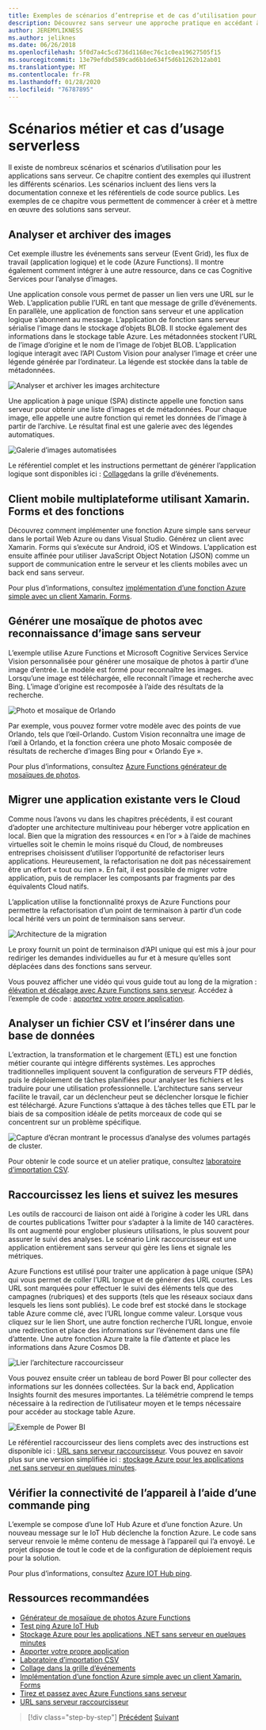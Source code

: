 ```yaml
---
title: Exemples de scénarios d’entreprise et de cas d’utilisation pour les applications sans serveur
description: Découvrez sans serveur une approche pratique en accédant à des exemples qui vont du traitement d’image aux serveurs back-end mobiles et aux pipelines ETL.
author: JEREMYLIKNESS
ms.author: jeliknes
ms.date: 06/26/2018
ms.openlocfilehash: 5f0d7a4c5cd736d1168ec76c1c0ea19627505f15
ms.sourcegitcommit: 13e79efdbd589cad6b1de634f5d6b1262b12ab01
ms.translationtype: MT
ms.contentlocale: fr-FR
ms.lasthandoff: 01/28/2020
ms.locfileid: "76787895"
---
```

# <a name="serverless-business-scenarios-and-use-cases"></a>Scénarios métier et cas d’usage serverless

Il existe de nombreux scénarios et scénarios d’utilisation pour les applications sans serveur. Ce chapitre contient des exemples qui illustrent les différents scénarios. Les scénarios incluent des liens vers la documentation connexe et les référentiels de code source publics. Les exemples de ce chapitre vous permettent de commencer à créer et à mettre en œuvre des solutions sans serveur.

## <a name="analyze-and-archive-images"></a>Analyser et archiver des images

Cet exemple illustre les événements sans serveur (Event Grid), les flux de travail (application logique) et le code (Azure Functions). Il montre également comment intégrer à une autre ressource, dans ce cas Cognitive Services pour l’analyse d’images.

Une application console vous permet de passer un lien vers une URL sur le Web. L’application publie l’URL en tant que message de grille d’événements. En parallèle, une application de fonction sans serveur et une application logique s’abonnent au message. L’application de fonction sans serveur sérialise l’image dans le stockage d’objets BLOB. Il stocke également des informations dans le stockage table Azure. Les métadonnées stockent l’URL de l’image d’origine et le nom de l’image de l’objet BLOB. L’application logique interagit avec l’API Custom Vision pour analyser l’image et créer une légende générée par l’ordinateur. La légende est stockée dans la table de métadonnées.

![Analyser et archiver les images architecture](./media/image-processing-example.png)

Une application à page unique (SPA) distincte appelle une fonction sans serveur pour obtenir une liste d’images et de métadonnées. Pour chaque image, elle appelle une autre fonction qui remet les données de l’image à partir de l’archive. Le résultat final est une galerie avec des légendes automatiques.

![Galerie d’images automatisées](./media/automated-image-gallery.png)

Le référentiel complet et les instructions permettant de générer l’application logique sont disponibles ici : [Collage](https://github.com/JeremyLikness/Event-Grid-Glue)dans la grille d’événements.

## <a name="cross-platform-mobile-client-using-xamarinforms-and-functions"></a>Client mobile multiplateforme utilisant Xamarin. Forms et des fonctions

Découvrez comment implémenter une fonction Azure simple sans serveur dans le portail Web Azure ou dans Visual Studio. Générez un client avec Xamarin. Forms qui s’exécute sur Android, iOS et Windows. L’application est ensuite affinée pour utiliser JavaScript Object Notation (JSON) comme un support de communication entre le serveur et les clients mobiles avec un back end sans serveur.

Pour plus d’informations, consultez [implémentation d’une fonction Azure simple avec un client Xamarin. Forms](https://docs.microsoft.com/samples/azure-samples/functions-xamarin-getting-started/implementing-a-simple-azure-function-with-a-xamarinforms-client/).

## <a name="generate-a-photo-mosaic-with-serverless-image-recognition"></a>Générer une mosaïque de photos avec reconnaissance d’image sans serveur

L’exemple utilise Azure Functions et Microsoft Cognitive Services Service Vision personnalisée pour générer une mosaïque de photos à partir d’une image d’entrée. Le modèle est formé pour reconnaître les images. Lorsqu’une image est téléchargée, elle reconnaît l’image et recherche avec Bing. L’image d’origine est recomposée à l’aide des résultats de la recherche.

![Photo et mosaïque de Orlando](./media/orlando-eye-both.png)

Par exemple, vous pouvez former votre modèle avec des points de vue Orlando, tels que l’œil-Orlando. Custom Vision reconnaîtra une image de l’œil à Orlando, et la fonction créera une photo Mosaic composée de résultats de recherche d’images Bing pour « Orlando Eye ».

Pour plus d’informations, consultez [Azure Functions générateur de mosaïques de photos](https://github.com/Azure-Samples/functions-dotnet-photo-mosaic).

## <a name="migrate-an-existing-application-to-the-cloud"></a>Migrer une application existante vers le Cloud

Comme nous l’avons vu dans les chapitres précédents, il est courant d’adopter une architecture multiniveau pour héberger votre application en local. Bien que la migration des ressources « en l’or » à l’aide de machines virtuelles soit le chemin le moins risqué du Cloud, de nombreuses entreprises choisissent d’utiliser l’opportunité de refactoriser leurs applications. Heureusement, la refactorisation ne doit pas nécessairement être un effort « tout ou rien ». En fait, il est possible de migrer votre application, puis de remplacer les composants par fragments par des équivalents Cloud natifs.

L’application utilise la fonctionnalité proxys de Azure Functions pour permettre la refactorisation d’un point de terminaison à partir d’un code local hérité vers un point de terminaison sans serveur.

![Architecture de la migration](./media/migration-architecture.png)

Le proxy fournit un point de terminaison d’API unique qui est mis à jour pour rediriger les demandes individuelles au fur et à mesure qu’elles sont déplacées dans des fonctions sans serveur.

Vous pouvez afficher une vidéo qui vous guide tout au long de la migration : [élévation et décalage avec Azure Functions sans serveur](https://channel9.msdn.com/Events/Connect/2017/E102). Accédez à l’exemple de code : [apportez votre propre application](https://github.com/JeremyLikness/bring-own-app-connect-17).

## <a name="parse-a-csv-file-and-insert-into-a-database"></a>Analyser un fichier CSV et l’insérer dans une base de données

L’extraction, la transformation et le chargement (ETL) est une fonction métier courante qui intègre différents systèmes. Les approches traditionnelles impliquent souvent la configuration de serveurs FTP dédiés, puis le déploiement de tâches planifiées pour analyser les fichiers et les traduire pour une utilisation professionnelle. L’architecture sans serveur facilite le travail, car un déclencheur peut se déclencher lorsque le fichier est téléchargé. Azure Functions s’attaque à des tâches telles que ETL par le biais de sa composition idéale de petits morceaux de code qui se concentrent sur un problème spécifique.

![Capture d’écran montrant le processus d’analyse des volumes partagés de cluster.](./media/serverless-business-scenarios/csv-parse-database-import.png)

Pour obtenir le code source et un atelier pratique, consultez [laboratoire d’importation CSV](https://github.com/JeremyLikness/azure-fn-file-process-hol).

## <a name="shorten-links-and-track-metrics"></a>Raccourcissez les liens et suivez les mesures

Les outils de raccourci de liaison ont aidé à l’origine à coder les URL dans de courtes publications Twitter pour s’adapter à la limite de 140 caractères. Ils ont augmenté pour englober plusieurs utilisations, le plus souvent pour assurer le suivi des analyses. Le scénario Link raccourcisseur est une application entièrement sans serveur qui gère les liens et signale les métriques.

Azure Functions est utilisé pour traiter une application à page unique (SPA) qui vous permet de coller l’URL longue et de générer des URL courtes. Les URL sont marquées pour effectuer le suivi des éléments tels que des campagnes (rubriques) et des supports (tels que les réseaux sociaux dans lesquels les liens sont publiés). Le code bref est stocké dans le stockage table Azure comme clé, avec l’URL longue comme valeur. Lorsque vous cliquez sur le lien Short, une autre fonction recherche l’URL longue, envoie une redirection et place des informations sur l’événement dans une file d’attente. Une autre fonction Azure traite la file d’attente et place les informations dans Azure Cosmos DB.

![Lier l’architecture raccourcisseur](./media/link-shortener-architecture.png)

Vous pouvez ensuite créer un tableau de bord Power BI pour collecter des informations sur les données collectées. Sur la back end, Application Insights fournit des mesures importantes. La télémétrie comprend le temps nécessaire à la redirection de l’utilisateur moyen et le temps nécessaire pour accéder au stockage table Azure.

![Exemple de Power BI](./media/power-bi-example.png)

Le référentiel raccourcisseur des liens complets avec des instructions est disponible ici : [URL sans serveur raccourcisseur](https://github.com/jeremylikness/serverless-url-shortener). Vous pouvez en savoir plus sur une version simplifiée ici : [stockage Azure pour les applications .net sans serveur en quelques minutes](https://devblogs.microsoft.com/aspnet/azure-storage-for-serverless-net-apps-in-minutes/).

## <a name="verify-device-connectivity-using-a-ping"></a>Vérifier la connectivité de l’appareil à l’aide d’une commande ping

L’exemple se compose d’une IoT Hub Azure et d’une fonction Azure. Un nouveau message sur le IoT Hub déclenche la fonction Azure. Le code sans serveur renvoie le même contenu de message à l’appareil qui l’a envoyé. Le projet dispose de tout le code et de la configuration de déploiement requis pour la solution.

Pour plus d’informations, consultez [Azure IOT Hub ping](https://github.com/Azure-Samples/iot-hub-node-ping).

## <a name="recommended-resources"></a>Ressources recommandées

- [Générateur de mosaïque de photos Azure Functions](https://github.com/Azure-Samples/functions-dotnet-photo-mosaic)
- [Test ping Azure IoT Hub](https://github.com/Azure-Samples/iot-hub-node-ping)
- [Stockage Azure pour les applications .NET sans serveur en quelques minutes](https://devblogs.microsoft.com/aspnet/azure-storage-for-serverless-net-apps-in-minutes/)
- [Apporter votre propre application](https://github.com/JeremyLikness/bring-own-app-connect-17)
- [Laboratoire d’importation CSV](https://github.com/JeremyLikness/azure-fn-file-process-hol)
- [Collage dans la grille d’événements](https://github.com/JeremyLikness/Event-Grid-Glue)
- [Implémentation d’une fonction Azure simple avec un client Xamarin. Forms](https://docs.microsoft.com/samples/azure-samples/functions-xamarin-getting-started/implementing-a-simple-azure-function-with-a-xamarinforms-client/)
- [Tirez et passez avec Azure Functions sans serveur](https://channel9.msdn.com/Events/Connect/2017/E102)
- [URL sans serveur raccourcisseur](https://github.com/jeremylikness/serverless-url-shortener)

>[!div class="step-by-step"]
>[Précédent](orchestration-patterns.md)
>[Suivant](serverless-conclusion.md)
